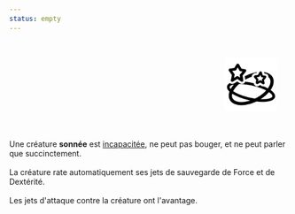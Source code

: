 ```yaml
---
status: empty
---
```

<div class="warning" style='background-color:var(--bg); border-left: solid var(--title) 4px; border-radius: 4px;'>
<p style='padding:0.7em; margin-left:0.7em; display: inline-block;'>
<img src="../../Illustrations/Conditions/FinalStunned.png" style="width:20%;  float:right; padding:0.7em">

Une créature <b>sonnée</b> est <a href="../Incapacité">incapacitée</a>, ne peut pas bouger, et ne peut parler que succinctement.<br><br>
La créature rate automatiquement ses jets de sauvegarde de Force et de Dextérité.<br><br>
Les jets d'attaque contre la créature ont l'avantage.<br>
</p>
</div>
